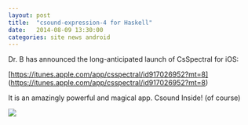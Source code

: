 ```yaml
---
layout: post
title:  "csound-expression-4 for Haskell"
date:   2014-08-09 13:30:00
categories: site news android 
---
```


Dr. B has announced the long-anticipated launch of CsSpectral for iOS:

[https://itunes.apple.com/app/csspectral/id917026952?mt=8]
(https://itunes.apple.com/app/csspectral/id917026952?mt=8)

It is an amazingly powerful and magical app. Csound Inside! (of course)

<img src="{{HOME_PATH}}/images/2014_09_18_csspectral.jpg"/>